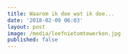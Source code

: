 ```yaml
---
title: Waarom ik doe wat ik doe...
date: '2018-02-09 06:03'
layout: post
image: /media/leefnietomtewerken.jpg
published: false
---
```




